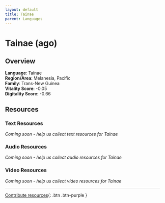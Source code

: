 ```yaml
---
layout: default
title: Tainae
parent: Languages
---
```


# Tainae (ago)

## Overview

**Language**: Tainae  
**Region/Area**: Melanesia, Pacific  
**Family**: Trans-New Guinea  
**Vitality Score**: -0.05  
**Digitality Score**: -0.66  

## Resources

### Text Resources
*Coming soon - help us collect text resources for Tainae*

### Audio Resources
*Coming soon - help us collect audio resources for Tainae*

### Video Resources
*Coming soon - help us collect video resources for Tainae*

---

[Contribute resources](https://fairtrain.github.io/){: .btn .btn-purple }
